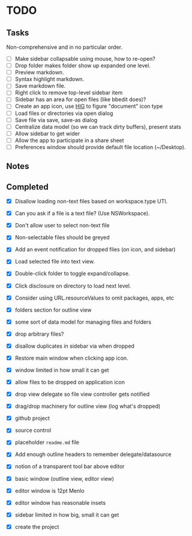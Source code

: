 # TODO

## Tasks

Non-comprehensive and in no particular order.

- [ ] Make sidebar collapsable using mouse, how to re-open?
- [ ] Drop folder makes folder show up expanded one level.
- [ ] Preview markdown.
- [ ] Syntax highlight markdown.
- [ ] Save markdown file.
- [ ] Right click to remove top-level sidebar item
- [ ] Sidebar has an area for open files (like bbedit does)?
- [ ] Create an app icon, use [HIG][appicon] to figure "document" icon type
- [ ] Load files or directories via open dialog
- [ ] Save file via save, save-as dialog
- [ ] Centralize data model (so we can track dirty buffers), present stats
- [ ] Allow sidebar to get wider
- [ ] Allow the app to participate in a share sheet
- [ ] Preferences window should provide default file location (~/Desktop).

## Notes

## Completed

- [x] Disallow loading non-text files based on workspace.type UTI.
- [x] Can you ask if a file is a text file? (Use NSWorkspace).
- [x] Don't allow user to select non-text file
- [x] Non-selectable files should be greyed
- [x] Add an event notification for dropped files (on icon, and sidebar)
- [x] Load selected file into text view.
- [x] Double-click folder to toggle expand/collapse.
- [x] Click disclosure on directory to load next level.
- [x] Consider using URL.resourceValues to omit packages, apps, etc
- [x] folders section for outline view
- [x] some sort of data model for managing files and folders
- [x] drop arbitrary files?
- [x] disallow duplicates in sidebar via when dropped
- [x] Restore main window when clicking app icon.
- [x] window limited in how small it can get
- [x] allow files to be dropped on application icon
- [x] drop view delegate so file view controller gets notified
- [x] drag/drop machinery for outline view (log what's dropped)
- [x] github project
- [x] source control
- [x] placeholder `readme.md` file
- [x] Add enough outline headers to remember delegate/datasource
- [x] notion of a transparent tool bar above editor
- [x] basic window (outline view, editor view)
- [x] editor window is 12pt Menlo
- [x] editor window has reasonable insets
- [x] sidebar limited in how big, small it can get
- [x] create the project


[hig]: https://developer.apple.com/design/human-interface-guidelines/macos/overview/themes/
[appicon]: https://developer.apple.com/design/human-interface-guidelines/macos/icons-and-images/app-icon/
